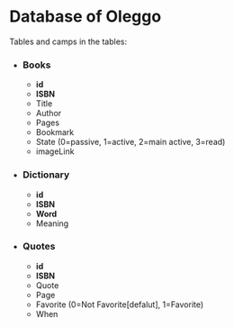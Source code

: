 # Database of Oleggo
Tables and camps in the tables:
* ### Books
    * __id__
    * __ISBN__
    * Title
    * Author
    * Pages
    * Bookmark
    * State (0=passive, 1=active, 2=main active, 3=read)
    * imageLink
    
* ### Dictionary
    * __id__
    * __ISBN__
    * __Word__
    * Meaning
    
* ### Quotes
    * __id__
    * __ISBN__
    * Quote
    * Page
    * Favorite (0=Not Favorite[defalut],   1=Favorite)
    * When
